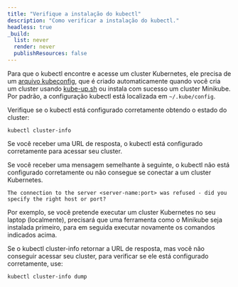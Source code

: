 ```yaml
---
title: "Verifique a instalação do kubectl"
description: "Como verificar a instalação do kubectl."
headless: true
_build:
  list: never
  render: never
  publishResources: false
---
```


Para que o kubectl encontre e acesse um cluster Kubernetes, ele precisa de um [arquivo kubeconfig](/pt-br//docs/concepts/configuration/organize-cluster-access-kubeconfig/), que é criado automaticamente quando você cria um cluster usando [kube-up.sh](https://github.com/kubernetes/kubernetes/blob/master/cluster/kube-up.sh) ou instala com sucesso um cluster Minikube. Por padrão, a configuração kubectl está localizada em `~/.kube/config`.

Verifique se o kubectl está configurado corretamente obtendo o estado do cluster:

```shell
kubectl cluster-info
```

Se você receber uma URL de resposta, o kubectl está configurado corretamente para acessar seu cluster.

Se você receber uma mensagem semelhante à seguinte, o kubectl não está configurado corretamente ou não consegue se conectar a um cluster Kubernetes.

```
The connection to the server <server-name:port> was refused - did you specify the right host or port?
```

Por exemplo, se você pretende executar um cluster Kubernetes no seu laptop (localmente), precisará que uma ferramenta como o Minikube seja instalada primeiro, para em seguida executar novamente os comandos indicados acima.

Se o kubectl cluster-info retornar a URL de resposta, mas você não conseguir acessar seu cluster, para verificar se ele está configurado corretamente, use:

```shell
kubectl cluster-info dump
```
